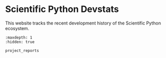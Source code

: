 Scientific Python Devstats
==========================

This website tracks the recent development history of the Scientific Python
ecosystem.

```{toctree}
:maxdepth: 1
:hidden: true

project_reports
```

